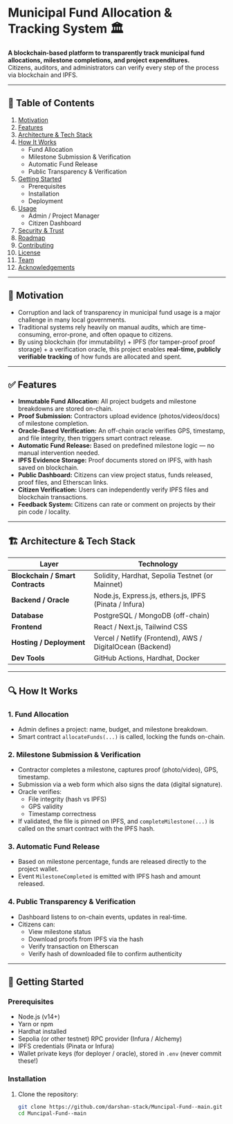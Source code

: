 # Municipal Fund Allocation & Tracking System 🏛️

**A blockchain-based platform to transparently track municipal fund allocations, milestone completions, and project expenditures.**  
Citizens, auditors, and administrators can verify every step of the process via blockchain and IPFS.

---

## 📖 Table of Contents

1. [Motivation](#motivation)  
2. [Features](#features)  
3. [Architecture & Tech Stack](#architecture--tech-stack)  
4. [How It Works](#how-it-works)  
   - Fund Allocation  
   - Milestone Submission & Verification  
   - Automatic Fund Release  
   - Public Transparency & Verification  
5. [Getting Started](#getting-started)  
   - Prerequisites  
   - Installation  
   - Deployment  
6. [Usage](#usage)  
   - Admin / Project Manager  
   - Citizen Dashboard  
7. [Security & Trust](#security--trust)  
8. [Roadmap](#roadmap)  
9. [Contributing](#contributing)  
10. [License](#license)  
11. [Team](#team)  
12. [Acknowledgements](#acknowledgements)

---

## 🎯 Motivation

- Corruption and lack of transparency in municipal fund usage is a major challenge in many local governments.  
- Traditional systems rely heavily on manual audits, which are time-consuming, error-prone, and often opaque to citizens.  
- By using blockchain (for immutability) + IPFS (for tamper-proof proof storage) + a verification oracle, this project enables **real-time, publicly verifiable tracking** of how funds are allocated and spent.

---

## ✅ Features

- **Immutable Fund Allocation:** All project budgets and milestone breakdowns are stored on-chain.  
- **Proof Submission:** Contractors upload evidence (photos/videos/docs) of milestone completion.  
- **Oracle-Based Verification:** An off-chain oracle verifies GPS, timestamp, and file integrity, then triggers smart contract release.  
- **Automatic Fund Release:** Based on predefined milestone logic — no manual intervention needed.  
- **IPFS Evidence Storage:** Proof documents stored on IPFS, with hash saved on blockchain.  
- **Public Dashboard:** Citizens can view project status, funds released, proof files, and Etherscan links.  
- **Citizen Verification:** Users can independently verify IPFS files and blockchain transactions.  
- **Feedback System:** Citizens can rate or comment on projects by their pin code / locality.

---

## 🏗 Architecture & Tech Stack

| Layer | Technology |
|---|---|
| **Blockchain / Smart Contracts** | Solidity, Hardhat, Sepolia Testnet (or Mainnet) |
| **Backend / Oracle** | Node.js, Express.js, ethers.js, IPFS (Pinata / Infura) |
| **Database** | PostgreSQL / MongoDB (off-chain) |
| **Frontend** | React / Next.js, Tailwind CSS |
| **Hosting / Deployment** | Vercel / Netlify (Frontend), AWS / DigitalOcean (Backend) |
| **Dev Tools** | GitHub Actions, Hardhat, Docker |

---

## 🔍 How It Works

### 1. Fund Allocation  
- Admin defines a project: name, budget, and milestone breakdown.  
- Smart contract `allocateFunds(...)` is called, locking the funds on-chain.

### 2. Milestone Submission & Verification  
- Contractor completes a milestone, captures proof (photo/video), GPS, timestamp.  
- Submission via a web form which also signs the data (digital signature).  
- Oracle verifies:
  - File integrity (hash vs IPFS)
  - GPS validity
  - Timestamp correctness  
- If validated, the file is pinned on IPFS, and `completeMilestone(...)` is called on the smart contract with the IPFS hash.

### 3. Automatic Fund Release  
- Based on milestone percentage, funds are released directly to the project wallet.  
- Event `MilestoneCompleted` is emitted with IPFS hash and amount released.

### 4. Public Transparency & Verification  
- Dashboard listens to on-chain events, updates in real-time.  
- Citizens can:
  - View milestone status  
  - Download proofs from IPFS via the hash  
  - Verify transaction on Etherscan  
  - Verify hash of downloaded file to confirm authenticity  

---

## 🚀 Getting Started

### Prerequisites

- Node.js (v14+)  
- Yarn or npm  
- Hardhat installed  
- Sepolia (or other testnet) RPC provider (Infura / Alchemy)  
- IPFS credentials (Pinata or Infura)  
- Wallet private keys (for deployer / oracle), stored in `.env` (never commit these!)

### Installation

1. Clone the repository:  
   ```bash
   git clone https://github.com/darshan-stack/Muncipal-Fund--main.git  
   cd Muncipal-Fund--main
